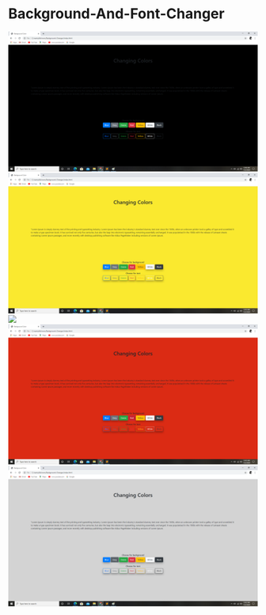 # Background-And-Font-Changer
![](Screenshots/black.jpg)
![](Screenshots/yellow,jpg.png)
![](Screenshots/white.jpg)
![](Screenshots/red.jpg)
![](Screenshots/grey.jpg)
